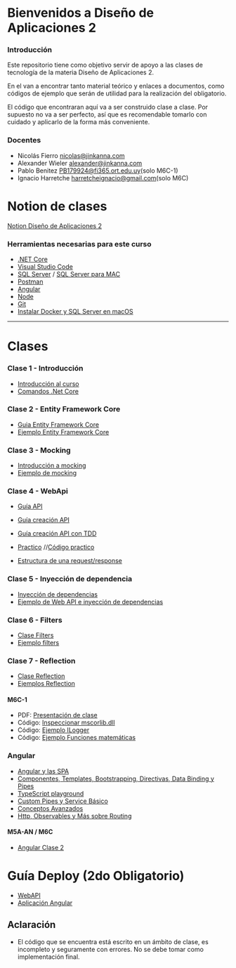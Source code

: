 # Bienvenidos a Diseño de Aplicaciones 2

### Introducción

Este repositorio tiene como objetivo servir de apoyo a las clases de tecnología de la materia Diseño de Aplicaciones 2.

En el van a encontrar tanto material teórico y enlaces a documentos, como códigos de ejemplo que serán de utilidad para la realización del obligatorio.

El código que encontraran aquí va a ser construido clase a clase. Por supuesto no va a ser perfecto, así que es recomendable tomarlo con cuidado y aplicarlo de la forma más conveniente.

### Docentes

- Nicolás Fierro [nicolas@jinkanna.com](mailto:nicolas@jinkanna.com)
- Alexander Wieler [alexander@jinkanna.com](alexander@jinkanna.com) 
- Pablo Benitez [PB179924@fi365.ort.edu.uy](mailto:PB179924@fi365.ort.edu.uy)(solo M6C-1)
- Ignacio Harretche [harretcheignacio@gmail.com](mailto:harretcheignacio@gmail.com)(solo M6C)


# Notion de clases

[Notion Diseño de Aplicaciones 2](https://disenio-de-apliaciones-2.notion.site/M6C-y-M6C-1-students-643a0b65cd7946bda2696319a349ad41)

### Herramientas necesarias para este curso
- [.NET Core](https://dotnet.microsoft.com/download)
- [Visual Studio Code](https://code.visualstudio.com/)
- [SQL Server](https://www.microsoft.com/es-es/sql-server/sql-server-downloads) / [SQL Server para MAC](https://docs.microsoft.com/en-us/sql/linux/quickstart-install-connect-docker?view=sql-server-ver15&pivots=cs1-bash)
- [Postman](https://www.postman.com/)
- [Angular](https://angular.io/)
- [Node](https://nodejs.org/es/)
- [Git](https://git-scm.com/)
- [Instalar Docker y SQL Server en macOS](Clases/InstalacionSQLserverMacOS.md)

---

# Clases
### Clase 1 - Introducción
- [Introducción al curso](https://www.notion.so/disenio-de-apliaciones-2/AN-M5A-students-c10008719e4745bab6c2652fa0fd223b?pvs=4)
- [Comandos .Net Core](/Clases/ComandosNetCore.md)

### Clase 2 - Entity Framework Core
- [Guia Entity Framework Core](/Clases/EntityFrameworkCore.md)
- [Ejemplo Entity Framework Core](/Ejemplos/EntityFrameworkCore)

### Clase 3 - Mocking
- [Introducción a mocking](/Clases/Mocking.md)
- [Ejemplo de mocking](/Ejemplos/Mocking)

### Clase 4 - WebApi
- [Guía API](https://disenio-de-apliaciones-2.notion.site/APIs-REST-WebApis-fbcac11593584b66bf1f90966e3d5caf)
- [Guía creación API](https://disenio-de-apliaciones-2.notion.site/Guia-creacion-WebApi-2b4c573133a14c1fa9e755476e0b8657)
- [Guía creación API con TDD](https://disenio-de-apliaciones-2.notion.site/Guia-creaci-n-WebApi-con-TDD-4f309674402644a99ff11d7a4204ec50)
- [Practico](https://disenio-de-apliaciones-2.notion.site/Practico-5a4991d114bb4b50aafb8a6f714a170b)
//[Código practico](https://github.com/ORT-DA2/M5A-AN.M6C-ID_2022.2/tree/main/Codigos/Uyflix)

- [Estructura de una request/response](Clases/Request-Response-API-example.pdf)

### Clase 5 - Inyección de dependencia
- [Inyección de dependencias](/Clases/InyeccionDependencias.md)
- [Ejemplo de Web API e inyección de dependencias](/Ejemplos/WebAPI)


### Clase 6 - Filters

- [Clase Filters](/Clases/Filters.md)
- [Ejemplo filters](/Ejemplos/EjemploFilters)

### Clase 7 - Reflection
- [Clase Reflection](/Clases/Reflection.md)
- [Ejemplos Reflection](/Ejemplos/Reflection)
#### M6C-1
- PDF: [Presentación de clase](https://fi365-my.sharepoint.com/:b:/g/personal/pb179924_fi365_ort_edu_uy/EeAbUDbvqBRFh5Jy8BJxLbUBgz9G5wdt5YRFtbM_-xJ6Hg?e=hOAGFH)
- Código: [Inspeccionar mscorlib.dll](https://github.com/Apress/pro-csharp-5.0-.net-4.5-framework/tree/master/Code/Chapter%2015/MyTypeViewer)
- Código: [Ejemplo ILogger](https://fi365-my.sharepoint.com/:u:/g/personal/pb179924_fi365_ort_edu_uy/EUyLZwE_FPdPkakdIteXgokB9Sl-flJ6RZyoEJikmspQRQ?e=lyD4gw)
- Código: [Ejemplo Funciones matemáticas](https://fi365-my.sharepoint.com/:u:/g/personal/pb179924_fi365_ort_edu_uy/EfvlAEGt9BpNg1U8BfE74iYBGbMieyNuk2EKCzQ-J2c9tQ?e=kVGbJB)


### Angular

- [Angular y las SPA](/Clases/Angular_y_las_SPAs.md)
- [Componentes, Templates, Bootstrapping, Directivas, Data Binding y Pipes](/Clases/Componentes_Templates_Bootstrapping_Directivas_Data_Binding_y_Pipes.md)
- [TypeScript playground](https://www.typescriptlang.org/play)
- [Custom Pipes y Service Básico](/Clases/Custom_Pipes_y_Service_Basico.md)
- [Conceptos Avanzados](/Clases/Conceptos_avanzados.md)
- [Http, Observables y Más sobre Routing](/Clases/Http_y_Observables_y_Mas_sobre_Routing.md)

#### M5A-AN / M6C
 - [Angular Clase 2](/Clases/Clase2_M5A_M6C.md)

# Guía Deploy (2do Obligatorio)

- [WebAPI](https://aulas.ort.edu.uy/mod/resource/view.php?id=186907)
- [Aplicación Angular](https://aulas.ort.edu.uy/mod/resource/view.php?id=190255)


## Aclaración
- El código que se encuentra está escrito en un ámbito de clase, es incompleto y seguramente con errores. No se debe tomar como implementación final.
